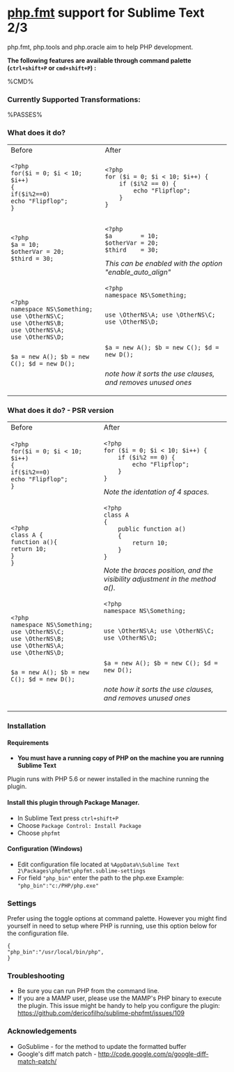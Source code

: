 # [php.fmt](https://github.com/dericofilho/php.tools) support for Sublime Text 2/3


php.fmt, php.tools and php.oracle aim to help PHP development.

**The following features are available through command palette (`ctrl+shift+P` or `cmd+shift+P`) :**

%CMD%


### Currently Supported Transformations:

%PASSES%

### What does it do?

<table>
<tr>
<td>Before</td>
<td>After</td>
</tr>
<tr>
<td>
<pre><code>&lt;?php
for($i = 0; $i &lt; 10; $i++)
{
if($i%2==0)
echo "Flipflop";
}
</code></pre>
</td>
<td>
<pre><code>&lt;?php
for ($i = 0; $i &lt; 10; $i++) {
	if ($i%2 == 0) {
		echo "Flipflop";
	}
}
</code></pre>
</td>
</tr>
<tr>
<td>
<pre><code>&lt;?php
$a = 10;
$otherVar = 20;
$third = 30;
</code></pre>
</td>
<td>
<pre><code>&lt;?php
$a        = 10;
$otherVar = 20;
$third    = 30;
</code></pre>
<i>This can be enabled with the option "enable_auto_align"</i>
</td>
</tr>
<tr>
<td>
<pre><code>&lt;?php
namespace NS\Something;
use \OtherNS\C;
use \OtherNS\B;
use \OtherNS\A;
use \OtherNS\D;

$a = new A();
$b = new C();
$d = new D();
</code></pre>
</td>
<td>
<pre><code>&lt;?php
namespace NS\Something;

use \OtherNS\A;
use \OtherNS\C;
use \OtherNS\D;

$a = new A();
$b = new C();
$d = new D();
</code></pre>
<i>note how it sorts the use clauses, and removes unused ones</i>
</td>
</tr>
</table>

### What does it do? - PSR version

<table>
<tr>
<td>Before</td>
<td>After</td>
</tr>
<tr>
<td>
<pre><code>&lt;?php
for($i = 0; $i &lt; 10; $i++)
{
if($i%2==0)
echo "Flipflop";
}
</code></pre>
</td>
<td>
<pre><code>&lt;?php
for ($i = 0; $i &lt; 10; $i++) {
    if ($i%2 == 0) {
        echo "Flipflop";
    }
}
</code></pre>
<i>Note the identation of 4 spaces.</i>
</td>
</tr>
<tr>
<td>
<pre><code>&lt;?php
class A {
function a(){
return 10;
}
}
</code></pre>
</td>
<td>
<pre><code>&lt;?php
class A
{
    public function a()
    {
        return 10;
    }
}
</code></pre>
<i>Note the braces position, and the visibility adjustment in the method a().</i>
</td>
</tr>
<tr>
<td>
<pre><code>&lt;?php
namespace NS\Something;
use \OtherNS\C;
use \OtherNS\B;
use \OtherNS\A;
use \OtherNS\D;

$a = new A();
$b = new C();
$d = new D();
</code></pre>
</td>
<td>
<pre><code>&lt;?php
namespace NS\Something;

use \OtherNS\A;
use \OtherNS\C;
use \OtherNS\D;

$a = new A();
$b = new C();
$d = new D();
</code></pre>
<i>note how it sorts the use clauses, and removes unused ones</i>
</td>
</tr>
</table>

### Installation

#### Requirements
- **You must have a running copy of PHP on the machine you are running Sublime Text**

Plugin runs with PHP 5.6 or newer installed in the machine running the plugin.

#### Install this plugin through Package Manager.

- In Sublime Text press `ctrl+shift+P`
- Choose `Package Control: Install Package`
- Choose `phpfmt`

#### Configuration (Windows)

- Edit configuration file located at `%AppData%\Sublime Text 2\Packages\phpfmt\phpfmt.sublime-settings`
- For field `"php_bin"` enter the path to the php.exe
  Example: `"php_bin":"c:/PHP/php.exe"`

### Settings

Prefer using the toggle options at command palette. However you might find yourself in need to setup where PHP is running, use this option below for the configuration file.
```
{
"php_bin":"/usr/local/bin/php",
}
```

### Troubleshooting
- Be sure you can run PHP from the command line.
- If you are a MAMP user, please use the MAMP's PHP binary to execute the plugin. This issue might be handy to help you configure the plugin: https://github.com/dericofilho/sublime-phpfmt/issues/109

### Acknowledgements
- GoSublime - for the method to update the formatted buffer
- Google's diff match patch - http://code.google.com/p/google-diff-match-patch/
